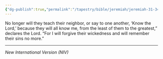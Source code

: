 ```yaml
---
{"dg-publish":true,"permalink":"/tapestry/bible/jeremiah/jeremiah-31-34/","title":"Jeremiah 31:34","tags":["bible-verse","bible-verse"],"dgHomeLink":true,"dgShowLocalGraph":true,"dgEnableSearch":true}
---
```



No longer will they teach their neighbor, or say to one another, ‘Know the Lord,’
because they will all know me, from the least of them to the greatest,”
declares the Lord. “For I will forgive their wickedness and will remember their sins no more.”

---
*New International Version (NIV)*